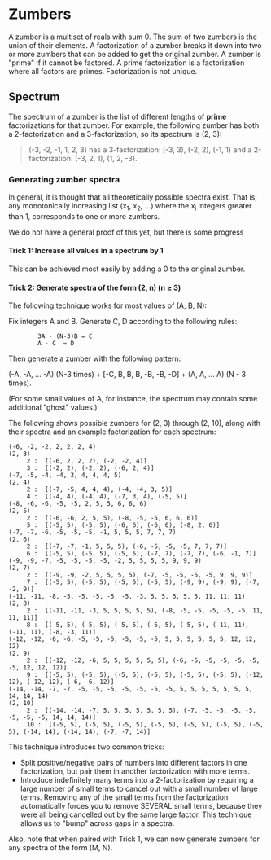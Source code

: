 # Zumbers
A zumber is a multiset of reals with sum 0. The sum of two zumbers is the union of their elements.
A factorization of a zumber breaks it down into two or more zumbers that can be added to 
get the original zumber.
A zumber is "prime" if it cannot be factored.
A prime factorization is a factorization where all factors are primes. Factorization is
not unique.

## Spectrum
The spectrum of a zumber is the list of different lengths of **prime** factorizations for that zumber. For example,
the following zumber has both a 2-factorization and a 3-factorization, so its spectrum is (2, 3):

> (-3, -2, -1, 1, 2, 3) has a 3-factorization: (-3, 3), (-2, 2), (-1, 1) and a 2-factorization: (-3, 2, 1), (1, 2, -3).


### Generating zumber spectra
In general, it is thought that all theoretically possible spectra exist. That is,
any monotonically increasing list (x<sub>1</sub>, x<sub>2</sub>, ...)
where the x<sub>i</sub> integers greater than 1, corresponds to one or more zumbers.

We do not have a general proof of this yet, but there is some progress

#### Trick 1: Increase all values in a spectrum by 1
This can be achieved most easily by adding a 0 to the original zumber. 


#### Trick 2: Generate spectra of the form (2, n) (n ≥ 3)
The following technique works for most values of (A, B, N):

Fix integers A and B. Generate C, D according to the following rules:

```
        3A - (N-3)B = C
        A - C  = D
```

Then generate a zumber with the following pattern:

(-A, -A, ... -A) (N-3 times) + [-C, B, B, B, -B, -B, -D] + (A, A, ... A) (N - 3 times).

(For some small values of A, for instance, the spectrum may contain some additional
"ghost" values.)

The following shows possible zumbers for (2, 3) through (2, 10), along with their 
spectra and an example factorization for each spectrum:

```
(-6, -2, -2, 2, 2, 2, 4)
(2, 3)
	 2 :  [(-6, 2, 2, 2), (-2, -2, 4)]
	 3 :  [(-2, 2), (-2, 2), (-6, 2, 4)]
(-7, -5, -4, -4, 3, 4, 4, 4, 5)
(2, 4)
	 2 :  [(-7, -5, 4, 4, 4), (-4, -4, 3, 5)]
	 4 :  [(-4, 4), (-4, 4), (-7, 3, 4), (-5, 5)]
(-8, -6, -6, -5, -5, 2, 5, 5, 6, 6, 6)
(2, 5)
	 2 :  [(-6, -6, 2, 5, 5), (-8, -5, -5, 6, 6, 6)]
	 5 :  [(-5, 5), (-5, 5), (-6, 6), (-6, 6), (-8, 2, 6)]
(-7, -7, -6, -5, -5, -5, -1, 5, 5, 5, 7, 7, 7)
(2, 6)
	 2 :  [(-7, -7, -1, 5, 5, 5), (-6, -5, -5, -5, 7, 7, 7)]
	 6 :  [(-5, 5), (-5, 5), (-5, 5), (-7, 7), (-7, 7), (-6, -1, 7)]
(-9, -9, -7, -5, -5, -5, -5, -2, 5, 5, 5, 5, 9, 9, 9)
(2, 7)
	 2 :  [(-9, -9, -2, 5, 5, 5, 5), (-7, -5, -5, -5, -5, 9, 9, 9)]
	 7 :  [(-5, 5), (-5, 5), (-5, 5), (-5, 5), (-9, 9), (-9, 9), (-7, -2, 9)]
(-11, -11, -8, -5, -5, -5, -5, -5, -3, 5, 5, 5, 5, 5, 11, 11, 11)
(2, 8)
	 2 :  [(-11, -11, -3, 5, 5, 5, 5, 5), (-8, -5, -5, -5, -5, -5, 11, 11, 11)]
	 8 :  [(-5, 5), (-5, 5), (-5, 5), (-5, 5), (-5, 5), (-11, 11), (-11, 11), (-8, -3, 11)]
(-12, -12, -6, -6, -5, -5, -5, -5, -5, -5, 5, 5, 5, 5, 5, 5, 12, 12, 12)
(2, 9)
	 2 :  [(-12, -12, -6, 5, 5, 5, 5, 5, 5), (-6, -5, -5, -5, -5, -5, -5, 12, 12, 12)]
	 9 :  [(-5, 5), (-5, 5), (-5, 5), (-5, 5), (-5, 5), (-5, 5), (-12, 12), (-12, 12), (-6, -6, 12)]
(-14, -14, -7, -7, -5, -5, -5, -5, -5, -5, -5, 5, 5, 5, 5, 5, 5, 5, 14, 14, 14)
(2, 10)
	 2 :  [(-14, -14, -7, 5, 5, 5, 5, 5, 5, 5), (-7, -5, -5, -5, -5, -5, -5, -5, 14, 14, 14)]
	 10 :  [(-5, 5), (-5, 5), (-5, 5), (-5, 5), (-5, 5), (-5, 5), (-5, 5), (-14, 14), (-14, 14), (-7, -7, 14)]
```

This technique introduces two common tricks:
- Split positive/negative pairs of numbers into different factors in one factorization, but pair them in another 
factorization with more terms.
- Introduce indefinitely many terms into a 2-factorization by requiring a large number of small terms
to cancel out with a small number of large terms. Removing any of the small terms from the factorization
automatically forces you to remove SEVERAL small terms, because they were all being cancelled out by the same
large factor. This technique allows us to "bump" across gaps in a spectra.

Also, note that when paired with Trick 1, we can now generate zumbers for 
any spectra of the form (M, N).